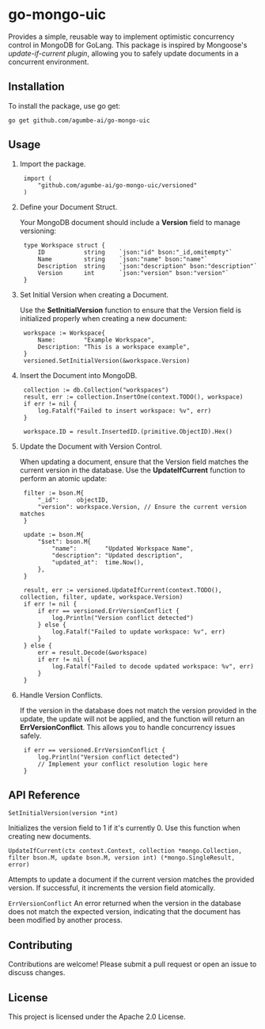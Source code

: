 # go-mongo-uic
Provides a simple, reusable way to implement optimistic concurrency control in MongoDB for GoLang. This package is inspired by Mongoose's *update-if-current plugin*, allowing you to safely update documents in a concurrent environment.

## Installation
To install the package, use go get:
```
go get github.com/agumbe-ai/go-mongo-uic
```

## Usage
1. Import the package.
   ```
    import (
        "github.com/agumbe-ai/go-mongo-uic/versioned"
    )
   ```

2. Define your Document Struct. 
   
   Your MongoDB document should include a **Version** field to manage versioning:
   ```
    type Workspace struct {
        ID           string    `json:"id" bson:"_id,omitempty"`
        Name         string    `json:"name" bson:"name"`
        Description  string    `json:"description" bson:"description"`
        Version      int       `json:"version" bson:"version"`
    }

   ```
3. Set Initial Version when creating a Document.
   
   Use the **SetInitialVersion** function to ensure that the Version field is initialized properly when creating a new document:
   ```
    workspace := Workspace{
        Name:        "Example Workspace",
        Description: "This is a workspace example",
    }
    versioned.SetInitialVersion(&workspace.Version)

   ```
4. Insert the Document into MongoDB.
   ```
    collection := db.Collection("workspaces")
    result, err := collection.InsertOne(context.TODO(), workspace)
    if err != nil {
        log.Fatalf("Failed to insert workspace: %v", err)
    }

    workspace.ID = result.InsertedID.(primitive.ObjectID).Hex()
   ```
5. Update the Document with Version Control.
   
   When updating a document, ensure that the Version field matches the current version in the database. Use the **UpdateIfCurrent** function to perform an atomic update:
   ```
    filter := bson.M{
        "_id":     objectID,
        "version": workspace.Version, // Ensure the current version matches
    }

    update := bson.M{
        "$set": bson.M{
            "name":        "Updated Workspace Name",
            "description": "Updated description",
            "updated_at":  time.Now(),
        },
    }

    result, err := versioned.UpdateIfCurrent(context.TODO(), collection, filter, update, workspace.Version)
    if err != nil {
        if err == versioned.ErrVersionConflict {
            log.Println("Version conflict detected")
        } else {
            log.Fatalf("Failed to update workspace: %v", err)
        }
    } else {
        err = result.Decode(&workspace)
        if err != nil {
            log.Fatalf("Failed to decode updated workspace: %v", err)
        }
    }

   ```

6. Handle Version Conflicts.
   
   If the version in the database does not match the version provided in the update, the update will not be applied, and the function will return an **ErrVersionConflict**. This allows you to handle concurrency issues safely.
   ```
    if err == versioned.ErrVersionConflict {
        log.Println("Version conflict detected")
        // Implement your conflict resolution logic here
    }

   ```

## API Reference
`SetInitialVersion(version *int)`

Initializes the version field to 1 if it's currently 0. Use this function when creating new documents.

`UpdateIfCurrent(ctx context.Context, collection *mongo.Collection, filter bson.M, update bson.M, version int) (*mongo.SingleResult, error)`

Attempts to update a document if the current version matches the provided version. If successful, it increments the version field atomically.

`ErrVersionConflict`
An error returned when the version in the database does not match the expected version, indicating that the document has been modified by another process.

## Contributing
Contributions are welcome! Please submit a pull request or open an issue to discuss changes.

## License
This project is licensed under the Apache 2.0 License.